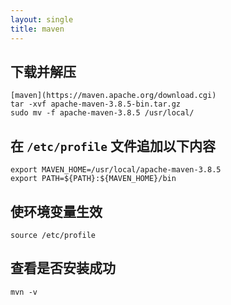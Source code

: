 ```yaml
---
layout: single
title: maven
---
```

## 下载并解压
```
[maven](https://maven.apache.org/download.cgi)
tar -xvf apache-maven-3.8.5-bin.tar.gz
sudo mv -f apache-maven-3.8.5 /usr/local/
```
## 在 `/etc/profile` 文件追加以下内容
```
export MAVEN_HOME=/usr/local/apache-maven-3.8.5
export PATH=${PATH}:${MAVEN_HOME}/bin
```
## 使环境变量生效
```
source /etc/profile
```
## 查看是否安装成功
```
mvn -v
```

